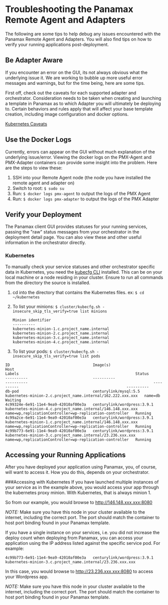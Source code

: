 # Troubleshooting the Panamax Remote Agent and Adapters
The following are some tips to help debug any issues encountered with the Panamax Remote Agent and Adapters. You will also find tips on how to verify your running applications post-deployment.

## Be Adapter Aware
If you encounter an error on the GUI, its not always obvious what the underlying issue it. We are working to bubble up more useful error messages and warnings, but for the time being, here are some tips.

First off, check out the caveats for each supported adapter and orchestrator. Consideration needs to be taken when creating and launching a template in Panamax as to which Adapter you will ultimately be deploying to. Certain behaviors and rules apply that will affect your base template creation, including image configuration and docker options.

[Kubernetes Caveats](https://github.com/CenturyLinkLabs/panamax-ui/wiki/Kubernetes-Adapter#caveats)

## Use the Docker Logs
Currently, errors can appear on the GUI without much explanation of the underlying issue/error. Viewing the docker logs on the PMX-Agent and PMX-Adapter containers can provide some insight into the problem. Here are the steps to view these:

1. SSH into your Remote Agent node (the node you have installed the remote agent and adapter on)
2. Switch to root: `$ sudo su`
3. Run: `$ docker logs pmx-agent` to output the logs of the PMX Agent
4. Run: `$ docker logs pmx-adapter` to output the logs of the PMX Adapter

## Verify your Deployment
The Panamax client GUI provides statuses for your running services, passing the "raw" status messages from your orchestrator in the deployment detail page. You can also view these and other useful information in the orchestrator directly.

### Kubernetes
To manually check your service statuses and other orchestrator specific data in Kubernetes, you need the [kubecfg CLI](https://github.com/GoogleCloudPlatform/kubernetes/releases) installed. This can be on your local machine or a node residing in your cluster. Ensure to run all commands from the directory the source is installed. 

1. cd into the directory that contains the Kubernetes files. ex: `$ cd ~/kubernetes`
2. To list your minions: `$ cluster/kubecfg.sh -insecure_skip_tls_verify=true list minions`
   
    ```
    Minion identifier
    ----------
    kubernetes-minion-1.c.project_name.internal
    kubernetes-minion-2.c.project_name.internal
    kubernetes-minion-3.c.project_name.internal
    kubernetes-minion-4.c.project_name.internal
    ```

3. To list your pods: `$ cluster/kubecfg.sh -insecure_skip_tls_verify=true list pods`

```
ID                                     Image(s)                                 Host                                                              Labels                                                    Status
----------                             ----------                               ----------                                                        ----------                                                ----------
db-pod                                 centurylink/mysql:5.5                    kubernetes-minion-2.c.project_name.internal/162.222.xxx.xxx   name=db                                                   Waiting
4c99324e-6e91-11e4-9ea9-42010af00e3a   centurylink/wordpress:3.9.1              kubernetes-minion-4.c.project_name.internal/146.148.xxx.xxx    name=wp,replicationController=wp-replication-controller   Running
4c99a2ce-6e91-11e4-9ea9-42010af00e3a   centurylink/wordpress:3.9.1              kubernetes-minion-1.c.project_name.internal/146.148.xxx.xxx     name=wp,replicationController=wp-replication-controller   Running
4c99b773-6e91-11e4-9ea9-42010af00e3a   centurylink/wordpress:3.9.1              kubernetes-minion-3.c.project_name.internal/23.236.xxx.xxx     name=wp,replicationController=wp-replication-controller   Running

```

## Accessing your Running Applications
After you have deployed your application using Panamax, you, of course, will want to access it. How you do this, depends on your orchestrator.

###Accessing with Kubernetes
If you have launched multiple instances of your service as in the example above, you would access your app through the kubernetes proxy minion. With Kubernetes, that is always minion 1.

So from our example, you would browse to http://146.148.xxx.xxx:8080

_NOTE:_ Make sure you have this node in your cluster available to the internet, including the correct port. The port should match the container to host port binding found in your Panamax template.

If you have a single instance on your services, i.e. you did not increase the deploy count when deploying from Panamax, you can access your application using the IP address listed against the specific service pod. For example:

`4c99b773-6e91-11e4-9ea9-42010af00e3a   centurylink/wordpress:3.9.1              kubernetes-minion-3.c.project_name.internal/23.236.xxx.xxx`

In this case, you would browse to http://23.236.xxx.xxx:8080 to access your Wordpress app.

_NOTE:_ Make sure you have this node in your cluster available to the internet, including the correct port. The port should match the container to host port binding found in your Panamax template.
